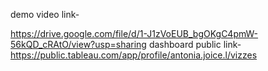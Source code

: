demo video link-

https://drive.google.com/file/d/1-J1zVoEUB_bgOKgC4pmW-56kQD_cRAtO/view?usp=sharing 
 dashboard public link-
 https://public.tableau.com/app/profile/antonia.joice.l/vizzes






<!--
**antoniajoice/ANTONIAJOICE** is a ✨ _special_ ✨ repository because its `README.md` (this file) appears on your GitHub profile.

Here are some ideas to get you started:

- 🔭 I’m currently working on ...
- 🌱 I’m currently learning ...
- 👯 I’m looking to collaborate on ...
- 🤔 I’m looking for help with ...
- 💬 Ask me about ...
- 📫 How to reach me: ...
- 😄 Pronouns: ...
- ⚡ Fun fact: ...
-->
